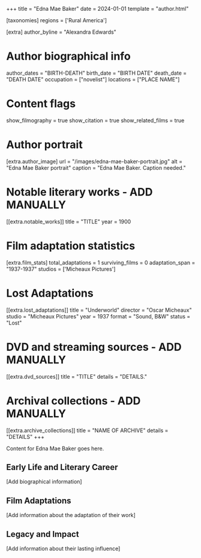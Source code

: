 +++
title = "Edna Mae Baker"
date = 2024-01-01
template = "author.html"

[taxonomies]
regions = ['Rural America']

[extra]
author_byline = "Alexandra Edwards"

# Author biographical info
author_dates = "BIRTH-DEATH"
birth_date = "BIRTH DATE"
death_date = "DEATH DATE"
occupation = ["novelist"]
locations = ["PLACE NAME"]

# Content flags
show_filmography = true
show_citation = true
show_related_films = true

# Author portrait
[extra.author_image]
url = "/images/edna-mae-baker-portrait.jpg"
alt = "Edna Mae Baker portrait"
caption = "Edna Mae Baker. Caption needed."

# Notable literary works - ADD MANUALLY
[[extra.notable_works]]
title = "TITLE"
year = 1900

# Film adaptation statistics
[extra.film_stats]
total_adaptations = 1
surviving_films = 0
adaptation_span = "1937-1937"
studios = ['Micheaux Pictures']
# Lost Adaptations
[[extra.lost_adaptations]]
title = "Underworld"
director = "Oscar Micheaux"
studio = "Micheaux Pictures"
year = 1937
format = "Sound, B&W"
status = "Lost"


# DVD and streaming sources - ADD MANUALLY
[[extra.dvd_sources]]
title = "TITLE"
details = "DETAILS."

# Archival collections - ADD MANUALLY
[[extra.archive_collections]]
title = "NAME OF ARCHIVE"
details = "DETAILS"
+++

Content for Edna Mae Baker goes here. 

## Early Life and Literary Career

[Add biographical information]

## Film Adaptations

[Add information about the adaptation of their work]

## Legacy and Impact

[Add information about their lasting influence]
